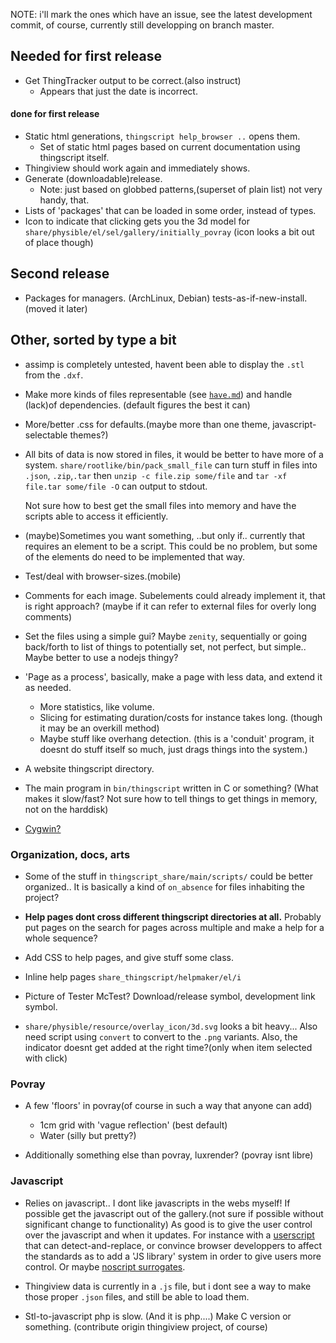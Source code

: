 NOTE: i'll mark the ones which have an issue, see the latest development commit,
of course, currently still developping on branch master.

## Needed for first release
* Get ThingTracker output to be correct.(also instruct)
  + Appears that just the date is incorrect.
   
#### done for first release
* Static html generations, `thingscript help_browser ..` opens them.
  + Set of static html pages based on current documentation using thingscript itself.
* Thingiview should work again and immediately shows.
* Generate (downloadable)release.
  + Note: just based on globbed patterns,(superset of plain list) not very handy, that. 
* Lists of 'packages' that can be loaded in some order, instead of types.
* Icon to indicate that clicking gets you the 3d model for
  `share/physible/el/sel/gallery/initially_povray` (icon looks a bit out of place though)

## Second release
* Packages for managers. (ArchLinux, Debian) tests-as-if-new-install.(moved it later)

## Other, sorted by type a bit

* assimp is completely untested, havent been able to display the `.stl` from the `.dxf`.

* Make more kinds of files representable 
  (see [`have.md`](have.md)) 
  and handle (lack)of dependencies. (default figures the best it can)

* More/better .css for defaults.(maybe more than one theme, javascript-selectable themes?)

* All bits of data is now stored in files, it would be better to have more of a system.
  `share/rootlike/bin/pack_small_file` can turn  stuff in files into `.json`, 
  `.zip`,`.tar` then `unzip -c file.zip some/file` and `tar -xf file.tar some/file -O`
  can output to stdout.
  
  Not sure how to best get the small files into memory and have the scripts able
  to access it efficiently.

* (maybe)Sometimes you want something, ..but only if.. currently that requires an
  element to be a script. This could be no problem, but some of the elements do need
  to be implemented that way.

* Test/deal with browser-sizes.(mobile)

* Comments for each image.
  Subelements could already implement it, that is right approach?
  (maybe if it can refer to external files for overly long comments)

* Set the files using a simple gui? 
  Maybe `zenity`, sequentially or going back/forth to list of things to potentially set,
  not perfect, but simple..
  Maybe better to use a nodejs thingy?

* 'Page as a process', basically, make a page with less data, and extend it as needed.
  + More statistics, like volume.
  + Slicing for estimating duration/costs for instance takes long.
    (though it may be an overkill method)
  + Maybe stuff like overhang detection.
    (this is a 'conduit' program, it doesnt do stuff itself so much, just drags
     things into the system.)

* A website thingscript directory.

* The main program in `bin/thingscript` written in C or something?
  (What makes it slow/fast? Not sure how to tell things to get things in memory,
   not on the harddisk)

* [Cygwin?](http://cygwin.com/)

### Organization, docs, arts
* Some of the stuff in `thingscript_share/main/scripts/` could be better organized..
  It is basically a kind of `on_absence` for files inhabiting the project?

* **Help pages dont cross different thingscript directories at all.**
  Probably put pages on the search for pages across multiple and make a help for
  a whole sequence?

* Add CSS to help pages, and give stuff some class.

* Inline help pages `share_thingscript/helpmaker/el/i`

* Picture of Tester McTest? Download/release symbol, development link symbol.

* `share/physible/resource/overlay_icon/3d.svg` looks a bit heavy...
  Also need script using `convert` to convert to the `.png` variants. Also, the
  indicator doesnt get added at the right time?(only when item selected with click)

### Povray
* A few 'floors' in povray(of course in such a way that anyone can add)
  + 1cm grid with 'vague reflection' (best default)
  + Water (silly but pretty?)

* Additionally something else than povray, luxrender? (povray isnt libre)

### Javascript

* Relies on javascript.. I dont like javascripts in the webs myself! If possible
  get the javascript out of the gallery.(not sure if possible without significant 
  change to functionality) As good is to 
  give the user control over the javascript and when it updates. For instance
  with a [userscript](http://userscript.org/) that can detect-and-replace, or
  convince browser developpers to affect the standards as to add a 'JS library'
  system in order to give users more control. Or maybe 
  [noscript surrogates](http://hackademix.net/2011/09/29/script-surrogates-quick-reference/).

* Thingiview data is currently in a `.js` file, but i dont see a way to make those
  proper `.json` files, and still be able to load them.

* Stl-to-javascript php is slow. (And it is php....) Make C version or something.
  (contribute origin thingiview project, of course)
